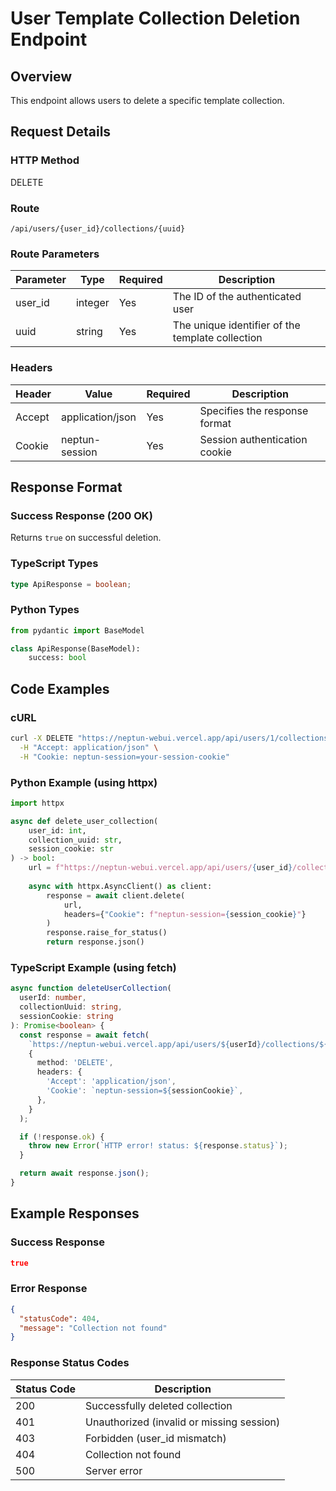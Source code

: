 # User Template Collection Deletion Endpoint

## Overview

This endpoint allows users to delete a specific template collection.

## Request Details

### HTTP Method

DELETE

### Route

`/api/users/{user_id}/collections/{uuid}`

### Route Parameters

| Parameter | Type    | Required | Description                                     |
|-----------|---------|----------|-------------------------------------------------|
| user_id   | integer | Yes      | The ID of the authenticated user               |
| uuid      | string  | Yes      | The unique identifier of the template collection |

### Headers

| Header          | Value            | Required | Description                    |
|-----------------|------------------|----------|--------------------------------|
| Accept          | application/json | Yes      | Specifies the response format |
| Cookie          | neptun-session   | Yes      | Session authentication cookie |

## Response Format

### Success Response (200 OK)

Returns `true` on successful deletion.

### TypeScript Types

```typescript
type ApiResponse = boolean;
```

### Python Types

```python
from pydantic import BaseModel

class ApiResponse(BaseModel):
    success: bool
```

## Code Examples

### cURL

```bash
curl -X DELETE "https://neptun-webui.vercel.app/api/users/1/collections/550e8400-e29b-41d4-a716-446655440000" \
  -H "Accept: application/json" \
  -H "Cookie: neptun-session=your-session-cookie"
```

### Python Example (using httpx)

```python
import httpx

async def delete_user_collection(
    user_id: int,
    collection_uuid: str,
    session_cookie: str
) -> bool:
    url = f"https://neptun-webui.vercel.app/api/users/{user_id}/collections/{collection_uuid}"
    
    async with httpx.AsyncClient() as client:
        response = await client.delete(
            url,
            headers={"Cookie": f"neptun-session={session_cookie}"}
        )
        response.raise_for_status()
        return response.json()
```

### TypeScript Example (using fetch)

```typescript
async function deleteUserCollection(
  userId: number,
  collectionUuid: string,
  sessionCookie: string
): Promise<boolean> {
  const response = await fetch(
    `https://neptun-webui.vercel.app/api/users/${userId}/collections/${collectionUuid}`,
    {
      method: 'DELETE',
      headers: {
        'Accept': 'application/json',
        'Cookie': `neptun-session=${sessionCookie}`,
      },
    }
  );

  if (!response.ok) {
    throw new Error(`HTTP error! status: ${response.status}`);
  }

  return await response.json();
}
```

## Example Responses

### Success Response

```json
true
```

### Error Response

```json
{
  "statusCode": 404,
  "message": "Collection not found"
}
```

### Response Status Codes

| Status Code | Description                                |
|-------------|--------------------------------------------|
| 200         | Successfully deleted collection            |
| 401         | Unauthorized (invalid or missing session)   |
| 403         | Forbidden (user_id mismatch)               |
| 404         | Collection not found                       |
| 500         | Server error                               | 
